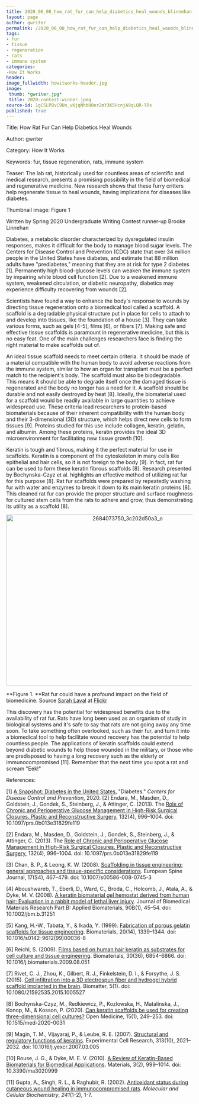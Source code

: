 ```yaml
---
title: 2020_06_08_how_rat_fur_can_help_diabetics_heal_wounds_blinnehan_writing_contest_runner_up
layout: page
author: gwriter
permalink: /2020_06_08_how_rat_fur_can_help_diabetics_heal_wounds_blinnehan_writing_contest_runner_up/
tags:
- fur
- tissue
- regeneration
- rats
- immune system
categories:
-How It Works
header:
image_fullwidth: howitworks-header.jpg
image:
 thumb: *gwriter.jpg*
 title: 2020-contest-winner.jpeg 
source-id: 1gCSLPBvC9Un_vKjqNhbUOer2mY3K5HcnjA9qLQR-lRs
published: true
---
```

Title: How Rat Fur Can Help Diabetics Heal Wounds

Author: gwriter

Category: How It Works

Keywords: fur, tissue regeneration, rats, immune system

Teaser: The lab rat, historically used for countless areas of scientific and medical research, presents a promising possibility in the field of biomedical and regenerative medicine. New research shows that these furry critters help regenerate tissue to heal wounds, having implications for diseases like diabetes. 

Thumbnail image: Figure 1

Written by Spring 2020 Undergraduate Writing Contest runner-up Brooke Linnehan

Diabetes, a metabolic disorder characterized by dysregulated insulin responses, makes it difficult for the body to manage blood sugar levels. The Centers for Disease Control and Prevention (CDC) state that over 34 million people in the United States have diabetes, and estimate that 88 million adults have "prediabetes," meaning that they are at risk for type 2 diabetes [1].  Permanently high blood-glucose levels can weaken the immune system by impairing white blood cell function [2]. Due to a weakened immune system, weakened circulation, or diabetic neuropathy, diabetics may experience difficulty recovering from wounds [2].

Scientists have found a way to enhance the body's response to wounds by directing tissue regeneration onto a biomedical tool called a scaffold. A scaffold is a degradable physical structure put in place for cells to attach to and develop into tissues, like the foundation of a house [3]. They can take various forms, such as gels [4-5], films [6], or fibers [7]. Making safe and effective tissue scaffolds is paramount in regenerative medicine, but this is no easy feat. One of the main challenges researchers face is finding the right material to make scaffolds out of. 

An ideal tissue scaffold needs to meet certain criteria. It should be made of a material compatible with the human body to avoid adverse reactions from the immune system, similar to how an organ for transplant must be a perfect match to the recipient's body. The scaffold must also be biodegradable. This means it should be able to degrade itself once the damaged tissue is regenerated and the body no longer has a need for it. A scaffold should be durable and not easily destroyed by heat [8]. Ideally, the biomaterial used for a scaffold would be readily available in large quantities to achieve widespread use. These criteria lead researchers to protein-based biomaterials because of their inherent compatibility with the human body and their 3-dimensional (3D) structure, which helps direct new cells to form tissues [9]. Proteins studied for this use include collagen, keratin, gelatin, and albumin. Among these proteins, keratin provides the ideal 3D microenvironment for facilitating new tissue growth [10].

Keratin is tough and fibrous, making it the perfect material for use in scaffolds. Keratin is a component of  the cytoskeleton in many cells like epithelial and hair cells, so it is not foreign to the body [9]. In fact, rat fur can be used to form these keratin fibrous scaffolds [8]. Research presented by Bochynska-Czyz et al. highlights an effective method of utilizing rat fur for this purpose [8]. Rat fur scaffolds were prepared by repeatedly washing fur with water and enzymes to break it down to its main keratin proteins [8]. This cleaned rat fur can provide the proper structure and surface roughness for cultured stem cells from the rats to adhere and grow, thus demonstrating its utility  as a scaffold [8].

<center><a data-flickr-embed="true" href="https://www.flickr.com/photos/139839751@N06/49955925693/in/dateposted-friend/" title="2684073750_3c202d50a3_o"><img src="https://live.staticflickr.com/65535/49955925693_e9e32eb5c4_z.jpg" width="640" height="463" alt="2684073750_3c202d50a3_o"></a><script async src="//embedr.flickr.com/assets/client-code.js" charset="utf-8"></script></center>

**Figure 1. **Rat fur could have a profound impact on the field of biomedicine. Source [Sarah Laval](https://www.flickr.com/photos/smercury98/) at [Flickr](https://www.flickr.com/photos/smercury98/2684073750/in/photostream/)

This discovery has the potential for widespread benefits due to the availability of rat fur. Rats have long been used as an organism of study in biological systems and it's safe to say that rats are not going away any time soon. To take something often overlooked, such as their fur, and turn it into a biomedical tool to help facilitate wound recovery has the potential to help countless people. The applications of keratin scaffolds could extend beyond diabetic wounds to help those wounded in the military, or those who are predisposed to having a long recovery such as the elderly or immunocompromised [11]. Remember that the next time you spot a rat and scream "Eek!"

References:

[1] [A Snapshot: Diabetes in the United States](https://www.cdc.gov/diabetes/library/socialmedia/infographics.html), "Diabetes." *Centers for Disease Control and Prevention*, 2020. [2] Endara, M., Masden, D., Goldstein, J., Gondek, S., Steinberg, J., & Attinger, C. (2013). The [Role of Chronic and Perioperative Glucose Management in High-Risk Surgical Closures. Plastic and Reconstructive Surgery](https://pubmed.ncbi.nlm.nih.gov/23783058/), 132(4), 996–1004. doi: 10.1097/prs.0b013e31829fe119

 [2] Endara, M., Masden, D., Goldstein, J., Gondek, S., Steinberg, J., & Attinger, C. (2013). The [Role of Chronic and Perioperative Glucose Management in High-Risk Surgical Closures. Plastic and Reconstructive Surgery](https://pubmed.ncbi.nlm.nih.gov/23783058/), 132(4), 996–1004. doi: 10.1097/prs.0b013e31829fe119

[3] Chan, B. P., & Leong, K. W. (2008). [Scaffolding in tissue engineering: general approaches and tissue-specific considerations](https://link.springer.com/article/10.1007/s00586-008-0745-3). European Spine Journal, 17(S4), 467–479. doi: 10.1007/s00586-008-0745-3

[4] Aboushwareb, T., Eberli, D., Ward, C., Broda, C., Holcomb, J., Atala, A., & Dyke, M. V. (2008). [A keratin biomaterial gel hemostat derived from human hair: Evaluation in a rabbit model of lethal liver injury](https://onlinelibrary.wiley.com/doi/full/10.1002/jbm.b.31251?casa_token=GWpaQT0sCL4AAAAA%3AfrpZVh8gmYxWU4YbhVfNWClkr9rCTZRM8_wt3QLb8Z-f0COhKWTl2-PSGPDM-ZHgOFwuy0Cd83koBSM). Journal of Biomedical Materials Research Part B: Applied Biomaterials, 90B(1), 45–54. doi: 10.1002/jbm.b.31251

[5] Kang, H.-W., Tabata, Y., & Ikada, Y. (1999). [Fabrication of porous gelatin scaffolds for tissue engineering](https://www.sciencedirect.com/science/article/pii/S0142961299000368). Biomaterials, 20(14), 1339–1344. doi: 10.1016/s0142-9612(99)00036-8

[6] Reichl, S. (2009). [Films based on human hair keratin as substrates for cell culture and tissue engineering](https://www.sciencedirect.com/science/article/pii/S0142961209009168?casa_token=-ndJxKROJRQAAAAA:3wE1jhdF9ZQWFz8dmrfEEAZ55e4MoBlvFx0atwKWxprQQw8SNb1D1CdVflPNv5tFW6bC14acpg). Biomaterials, 30(36), 6854–6866. doi: 10.1016/j.biomaterials.2009.08.051

[7] Rivet, C. J., Zhou, K., Gilbert, R. J., Finkelstein, D. I., & Forsythe, J. S. (2015). [Cell infiltration into a 3D electrospun fiber and hydrogel hybrid scaffold implanted in the brain](https://www.tandfonline.com/doi/full/10.1080/21592535.2015.1005527). Biomatter, 5(1). doi: 10.1080/21592535.2015.1005527

[8] Bochynska-Czyz, M., Redkiewicz, P., Kozlowska, H., Matalinska, J., Konop, M., & Kosson, P. (2020). [Can keratin scaffolds be used for creating three-dimensional cell cultures?](https://www.degruyter.com/view/journals/med/15/1/article-p249.xml) Open Medicine, 15(1), 249–253. doi: 10.1515/med-2020-0031

[9] Magin, T. M., Vijayaraj, P., & Leube, R. E. (2007). [Structural and regulatory functions of keratins](https://www.sciencedirect.com/science/article/pii/S0014482707001085?casa_token=k72wNiVMSfIAAAAA:r9Xt7vXse2IZL_UQu5Lpbr7TAV_mM3JstVUi6jDL5MXoLNyxKr5UtuVgFwomO1FsfiUJObTP-g). Experimental Cell Research, 313(10), 2021–2032. doi: 10.1016/j.yexcr.2007.03.005

[10] Rouse, J. G., & Dyke, M. E. V. (2010). [A Review of Keratin-Based Biomaterials for Biomedical Applications](https://www.mdpi.com/1996-1944/3/2/999). Materials, 3(2), 999–1014. doi: 10.3390/ma3020999

[11] Gupta, A., Singh, R. L., & Raghubir, R. (2002). [Antioxidant status during cutaneous wound healing in immunocompromised rats](https://link.springer.com/article/10.1023/A:1020804916733). *Molecular and Cellular Biochemistry*, *241*(1-2), 1-7.

